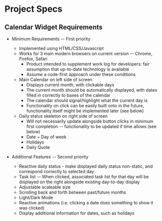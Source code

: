 # Project Specs

## Calendar Widget Requirements
- Minimum Requirements -- First priority
  - Implemented using HTML/CSS/Javascript
  - Works for 3 main modern browsers on current version -- Chrome, Firefox, Safari
    - Product intended to supplement work log for developers: fair assumption that up-to-date technology is available
    - Assume a code-first approach under these conditions
  - Main Calendar on left side of screen
    - Displays current month, with clickable days
    - The current month should be automatically displayed, with dates filled in correctly to baxes of the calendar
    - The calendar should signal/highlight what the current day is
    - Functionality on click can be easily built onto in the future, functionality itself might be implemented later (see below)
  - Daily status skeleton on right side of screen
    - Will not necessarily update alongside button clicks in minimum first completion -- functionality to be updated if time allows (see below)
    - Date + Day of week
    - Holidays
    - Daily Quote

- Additional Features -- Second priority
  - Reactive daily status - make displayed daily status non-static, and correspond correctly to selected day
  - Task list -- When clicked, associated task list for that day will be displayed on the right alongside existing day-to-day display
  - Adjustable scaleable size
  - Scrolling back and forth between past/future months
  - Light/Dark Mode
  - Reactive animations (i.e. clicking a date does something to show it was clicked)
  - Display additional information for dates, such as holidays
